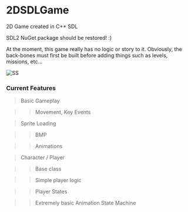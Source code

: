 # 2DSDLGame
2D Game created in C++ SDL

SDL2 NuGet package should be restored! :)

At the moment, this game really has no logic or story to it. Obviously, the back-bones must first be built before adding things such as levels, missions, etc...

![SS](https://raw.githubusercontent.com/ZenXChaos/2DSDLGame/master/SDLGame-SS.gif)

### Current Features

> Basic Gameplay

>> Movement, Key Events


> Sprite Loading

>> BMP

>> Animations


> Character / Player

>> Base class

>> Simple player logic

>> Player States

>> Extremely basic Animation State Machine
